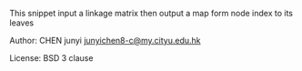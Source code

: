 This snippet input a linkage matrix then output a  map form node index to its leaves

Author: CHEN junyi junyichen8-c@my.cityu.edu.hk

License: BSD 3 clause

